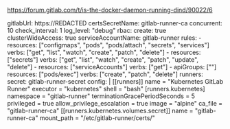 https://forum.gitlab.com/t/is-the-docker-daemon-running-dind/90022/6

gitlabUrl: https://REDACTED
certsSecretName: gitlab-runner-ca
concurrent: 10
check_interval: 1
log_level: "debug"
rbac:
  create: true
  clusterWideAccess: true
  serviceAccountName: gitlab-runner
  rules:
    - resources: ["configmaps", "pods", "pods/attach", "secrets", "services"]
      verbs: ["get", "list", "watch", "create", "patch", "delete"]
    - resources: ["secrets"]
      verbs: ["get", "list", "watch", "create", "patch", "update", "delete"]
    - resources: ["serviceAccounts"]
      verbs: ["get"]
    - apiGroups: [""]
      resources: ["pods/exec"]
      verbs: ["create", "patch", "delete"]
runners:
  secret: gitlab-runner-secret
  config: |
    [[runners]]
      name = "Kubernetes GitLab Runner"
      executor = "kubernetes"
      shell = "bash"
      [runners.kubernetes]
        namespace = "gitlab-runner"
        terminationGracePeriodSeconds = 5
        privileged = true
        allow_privilege_escalation = true
        image = "alpine"
        ca_file = "gitlab-runner-ca"
      [[runners.kubernetes.volumes.secret]]
        name = "gitlab-runner-ca"
        mount_path = "/etc/gitlab-runner/certs/"